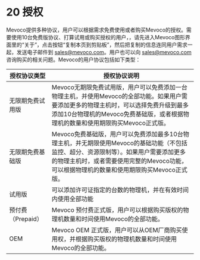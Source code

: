 # 20 授权

Mevoco提供多种协议，用户可以根据需求免费使用或者购买Mevoco的授权。需要使用10台免费版协议、打算试用或购买授权的用户，，请先进入Mevoco图形界面里的“关于”，点击按钮“复制本页到剪贴板”，然后把复制的信息连同用户需求一起，发送电子邮件到 [sales@mevoco.com](mailto:sales@mevoco.com)。用户也可以向 [sales@mevoco.com](mailto:sales@mevoco.com)咨询购买的相关问题。Mevoco的用户协议包括如下类型：

|授权协议类型|授权协议说明|
| --- | --- |
|无限期免费试用版|Mevoco无期限免费试用版，用户可以免费添加一台物理主机，并使用Mevoco的全部功能。如果用户需要添加更多的物理主机时，可以选择免费升级到最多添加10台物理机的Mevoco免费基础版，或者根据物理机的数量和使用期限购买Mevoco正式版。|
|无限期免费基础版|Mevoco免费基础版，用户可以免费添加最多10台物理主机，并无期限使用Mevoco的基础功能（不包括监控、超分、资源限制等）。如果用户需要添加更多的物理主机时，或者需要使用完整的Mevoco功能，可以根据物理机的数量和使用期限购买Mevoco正式版。|
|试用版|可以添加许可证指定的台数的物理机，并在有效时间内使用全部功能|
|预付费（Prepaid）|Mevoco 预付费正式版，用户可以根据购买版权的物理机数量和时间使用Mevoco的全部功能。|
|OEM|Mevoco OEM 正式版，用户可以从OEM厂商购买使用权，并根据购买版权的物理机数量和时间使用Mevoco的全部功能。|
